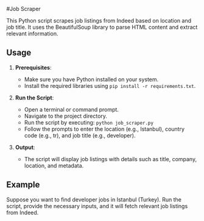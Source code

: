 #Job Scraper

This Python script scrapes job listings from Indeed based on location and job title. It uses the BeautifulSoup library to parse HTML content and extract relevant information.

## Usage

1. **Prerequisites**:

   - Make sure you have Python installed on your system.
   - Install the required libraries using `pip install -r requirements.txt`.

2. **Run the Script**:

   - Open a terminal or command prompt.
   - Navigate to the project directory.
   - Run the script by executing: `python job_scraper.py`
   - Follow the prompts to enter the location (e.g., Istanbul), country code (e.g., tr), and job title (e.g., developer).

3. **Output**:
   - The script will display job listings with details such as title, company, location, and metadata.

## Example

Suppose you want to find developer jobs in Istanbul (Turkey). Run the script, provide the necessary inputs, and it will fetch relevant job listings from Indeed.
